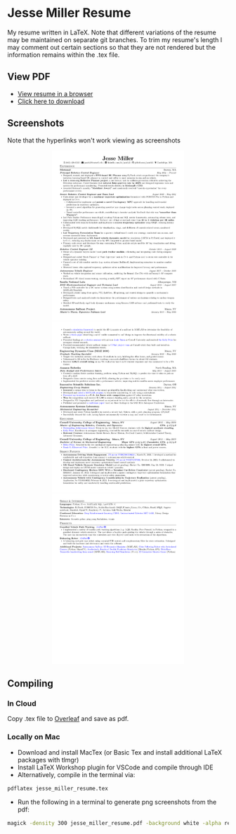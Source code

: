 # Jesse Miller Resume

My resume written in LaTeX. Note that different variations of the resume may be maintained on separate git branches. 
To trim my resume's length I may comment out certain sections so that they are not rendered but the information remains within the .tex file. 

## View PDF

* [View resume in a browser](https://mozilla.github.io/pdf.js/web/viewer.html?file=https://raw.githubusercontent.com/jam643/resume/main/jesse_miller_resume.pdf)
* [Click here to download](https://raw.githubusercontent.com/jam643/resume/main/jesse_miller_resume.pdf)

## Screenshots

Note that the hyperlinks won't work viewing as screenshots

<p align="center">
    <img alt="Screenshot" src="images/jesse_miller_resume-0.png" width="300">
    <img alt="Screenshot" src="images/jesse_miller_resume-1.png" width="300">
    <img alt="Screenshot" src="images/jesse_miller_resume-2.png" width="300">
</p>


## Compiling

### In Cloud

Copy .tex file to [Overleaf](https://www.overleaf.com/) and save as pdf.

### Locally on Mac

* Download and install MacTex (or Basic Tex and install additional LaTeX packages with tlmgr)
* Install LaTeX Workshop plugin for VSCode and compile through IDE
* Alternatively, compile in the terminal via:
```bash
pdflatex jesse_miller_resume.tex
```
* Run the following in a terminal to generate png screenshots from the pdf:
```bash
magick -density 300 jesse_miller_resume.pdf -background white -alpha remove -quality 90 images/jesse_miller_resume.png
```



